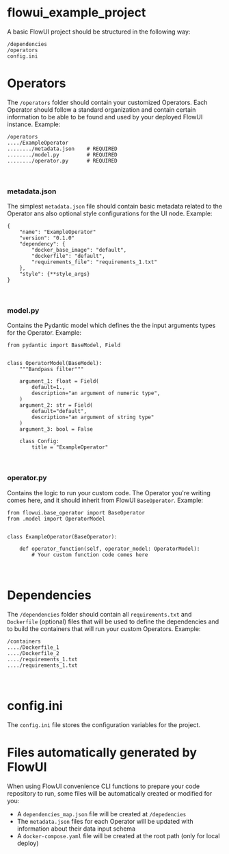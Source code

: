 # flowui_example_project
A basic FlowUI project should be structured in the following way:
```
/dependencies
/operators
config.ini
```


# Operators
The `/operators` folder should contain your customized Operators. Each Operator should follow a standard organization and contain certain information to be able to be found and used by your deployed FlowUI instance. Example:
```
/operators
..../ExampleOperator
......../metadata.json    # REQUIRED
......../model.py         # REQUIRED
......../operator.py      # REQUIRED
```
<br>

### metadata.json
The simplest `metadata.json` file should contain basic metadata related to the Operator ans also optional style configurations for the UI node. Example:
```
{
    "name": "ExampleOperator"
    "version": "0.1.0"
    "dependency": {
        "docker_base_image": "default",
        "dockerfile": "default",
        "requirements_file": "requirements_1.txt"
    },
    "style": {**style_args}
}
```
<br>

### model.py
Contains the Pydantic model which defines the the input arguments types for the Operator. Example:
```
from pydantic import BaseModel, Field


class OperatorModel(BaseModel):
    """Bandpass filter"""

    argument_1: float = Field(
        default=1.,
        description="an argument of numeric type",
    )
    argument_2: str = Field(
        default="default",
        description="an argument of string type"
    )
    argument_3: bool = False

    class Config:
        title = "ExampleOperator"
```
<br>

### operator.py
Contains the logic to run your custom code. The Operator you're writing comes here, and it should inherit from FlowUI `BaseOperator`. Example:
```
from flowui.base_operator import BaseOperator
from .model import OperatorModel


class ExampleOperator(BaseOperator):

    def operator_function(self, operator_model: OperatorModel):
        # Your custom function code comes here
```
<br>


# Dependencies
The `/dependencies` folder should contain all `requirements.txt` and `Dockerfile` (optional) files that will be used to define the dependencies and to build the containers that will run your custom Operators. Example:

```
/containers
..../Dockerfile_1
..../Dockerfile_2
..../requirements_1.txt
..../requirements_1.txt
```

<br>

# config.ini
The `config.ini` file stores the configuration variables for the project.


# Files automatically generated by FlowUI
When using FlowUI convenience CLI functions to prepare your code repository to run, some files will be automatically created or modified for you:
- A `dependencies_map.json` file will be created at `/depedencies`
- The `metadata.json` files for each Operator will be updated with information about their data input schema
- A `docker-compose.yaml` file will be created at the root path (only for local deploy)